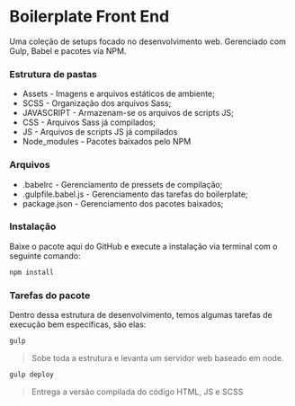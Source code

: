 # Boilerplate Front End
Uma coleção de setups focado no desenvolvimento web. Gerenciado com Gulp, Babel e pacotes via NPM.

### Estrutura de pastas

* Assets - Imagens e arquivos estáticos de ambiente;
* SCSS - Organização dos arquivos Sass;
* JAVASCRIPT - Armazenam-se os arquivos de scripts JS;
* CSS - Arquivos Sass já compilados;
* JS - Arquivos de scripts JS já compilados
* Node_modules - Pacotes baixados pelo NPM

### Arquivos

* .babelrc - Gerenciamento de pressets de compilação;
* .gulpfile.babel.js - Gerenciamento das tarefas do boilerplate;
* package.json - Gerenciamento dos pacotes baixados;

### Instalação
Baixe o pacote aqui do GitHub e execute a instalação via terminal com o seguinte comando:
```sh
npm install 
```

### Tarefas do pacote 
Dentro dessa estrutura de desenvolvimento, temos algumas tarefas de execução bem específicas, são elas:
```sh
gulp
```
> Sobe toda a estrutura e levanta um servidor web baseado em node.
```sh
gulp deploy
```
> Entrega a versão compilada do código HTML, JS e SCSS

